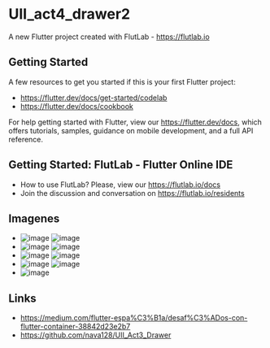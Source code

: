 # UII_act4_drawer2

A new Flutter project created with FlutLab - https://flutlab.io

## Getting Started

A few resources to get you started if this is your first Flutter project:

- https://flutter.dev/docs/get-started/codelab
- https://flutter.dev/docs/cookbook

For help getting started with Flutter, view our
https://flutter.dev/docs, which offers tutorials,
samples, guidance on mobile development, and a full API reference.

## Getting Started: FlutLab - Flutter Online IDE

- How to use FlutLab? Please, view our https://flutlab.io/docs
- Join the discussion and conversation on https://flutlab.io/residents
## Imagenes
- ![image](https://github.com/MAOMOrtega15/act3_drawerp/assets/143548416/43c95a4d-9f10-489a-b514-fbfef16adac3) ![image](https://github.com/MAOMOrtega15/act3_drawerp/assets/143548416/32d8eaa5-ebf8-43ea-a89f-8c1aa597c982)
- ![image](https://github.com/MAOMOrtega15/act3_drawerp/assets/143548416/07912bc6-d730-42e7-92c4-454793ab2d4a) ![image](https://github.com/MAOMOrtega15/act3_drawerp/assets/143548416/74765a91-cb3c-4bee-84f3-8fdc8ad6a841)
- ![image](https://github.com/MAOMOrtega15/act3_drawerp/assets/143548416/2b0f31e0-acbc-47c2-af55-d319cbba75b2) ![image](https://github.com/MAOMOrtega15/act3_drawerp/assets/143548416/7bdce196-27df-40f1-8761-0c57ac3118cd)
- ![image](https://github.com/MAOMOrtega15/act3_drawerp/assets/143548416/e367a527-7547-46aa-9ebf-c0ec093ecb01) ![image](https://github.com/MAOMOrtega15/act3_drawerp/assets/143548416/93f27384-555d-4243-b392-c26144ba03e4)
- ![image](https://github.com/MAOMOrtega15/act3_drawerp/assets/143548416/db95becd-34cc-4d2e-bd7d-c44ed52fdbdc)
## Links
- https://medium.com/flutter-espa%C3%B1a/desaf%C3%ADos-con-flutter-container-38842d23e2b7
- https://github.com/nava128/UII_Act3_Drawer









